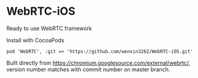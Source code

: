 # WebRTC-iOS

Ready to use WebRTC framework

Install with CocoaPods

`pod 'WebRTC', :git => 'https://github.com/wenxin3262/WebRTC-iOS.git'`


Built directly from https://chromium.googlesource.com/external/webrtc/, version number matches with commit number on master branch.

